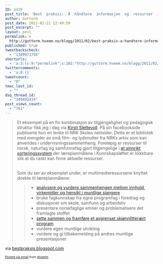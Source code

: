 ```yaml
---
ID: 1439
post_title: 'Best  praksis:  Å  håndtere  informasjon  og  ressurser  i  klasserommet'
author: Guttorm
post_date: 2011-02-21 12:49:59
post_excerpt: ""
layout: post
permalink: >
  http://guttorm.hveem.no/blogg/2011/02/best-praksis-a-handtere-informasjon-og-ressurser-i-klasserommet/
published: true
tweetbackscheck:
  - "1309971756"
shorturls:
  - 'a:3:{s:9:"permalink";s:102:"http://guttorm.hveem.no/blogg/2011/02/best-praksis-a-handtere-informasjon-og-ressurser-i-klasserommet/";s:7:"tinyurl";s:26:"http://tinyurl.com/6jlqt2b";s:4:"isgd";s:19:"http://is.gd/jQBMgU";}'
twittercomments:
  - 'a:0:{}'
tweetcount:
  - "0"
tmac_last_id:
  - ""
dsq_thread_id:
  - "349492414"
post_views_count:
  - "761"
---
```

<div class='posterous_autopost'><div class="posterous_bookmarklet_entry"> <blockquote class="posterous_long_quote">Et eksempel på en fin kombinasjon av tilgjengelighet og pedagogisk struktur fikk jeg i dag via <a href="http://kulturrikt.blogspot.com/">Kirsti Slettevoll</a>. På sin facebookside publiserte hun en lenke til NRK Skoles nettsider. Dette er et bibliotek med  mengder av små film- og lydsnutter fra NRKs arkiv som kan anvendes i  undervisningssammenheng. Foreløpig er ressurser til norsk, naturfag og samfunnsfag gjort tilgjengelige i <a href="http://nrk.no/skole/laereplandetalj?topic=oid:T21540&amp;filter=oid:T21189">et sinnrikt sorteringssystem</a> der læreplanmålene i Kunnskapsløftet er klikkbare slik at du raskt kan finne aktuelle ressurser.&nbsp; <p>    <br />  Som du ser av eksemplet under, er multimedieressursene knyttet direkte til læreplanmålene: <br />  </p><blockquote><ul><li>                                               <a href="http://nrk.no/skole/kompetansemaldetalj?topic=oid:T20342">                                  analysere og vurdere sammenhengen mellom innhold, virkemidler og hensikt i muntlige sjangere                              </a>                      </li>  <li>                                  bruke fagkunnskap fra egne programfag i foredrag og diskusjoner om skole, samfunn og arbeidsliv                      </li>  <li>                                  presentere norskfaglige emner og problematisere det framlagte stoffet                      </li>  <li>                                               <a href="http://nrk.no/skole/kompetansemaldetalj?topic=oid:T26019">                                  sette sammen og framføre et avgrenset skjønnlitterært program                              </a>                      </li>  <li>                                  vurdere egen muntlige utvikling                      </li>  <li>                                  vurdere og gi tilbakemelding på andres muntlige presentasjoner</li></ul></blockquote></blockquote>    <div class="posterous_quote_citation">via <a href="http://bestpraksis.blogspot.com/2011/02/ressurser-fra-nrk-skole.html">bestpraksis.blogspot.com</a></div> <p></p></div>      <p style="font-size: 10px;">  <a href="http://posterous.com">Posted via email</a>   from <a href="http://ghveem.posterous.com/best-praksis-a-handtere-informasjon-og-ressur">ghveem</a>  </p>  </div>
